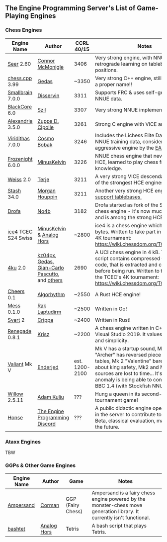 ## The Engine Programming Server's List of Game-Playing Engines
### Chess Engines
| Engine Name | Author | CCRL 40/15 | Notes |
|-------------|--------|------|----------|
| [Seer](https://github.com/connormcmonigle/seer-nnue) 2.60 | [Connor McMonigle](https://github.com/connormcmonigle) | 3406 | Very strong engine, with NNUE trained via retrograde learning on tablebase positions. |
| [chess.cpp](https://github.com/GediminasMasaitis/chess-dot-cpp) 3.99 | [Gedas](https://github.com/GediminasMasaitis) | ~3350 | Very strong C++ engine, still doesn't have a proper name!! |
| [Smallbrain](https://github.com/Disservin/Smallbrain) 7.0.0 | [Disservin](https://github.com/Disservin) | 3311 | Supports FRC & uses self-generated NNUE data. |
| [BlackCore](https://github.com/SzilBalazs/BlackCore) 6.0 | [Szil](https://github.com/SzilBalazs) | 3307 | Very strong NNUE implementation. |
| [Alexandria](https://github.com/PGG106/Alexandria) 3.5.0 | [Zuppa D. Cipolle](https://github.com/PGG106) | 3261 | Strong C engine with VICE ancestry. |
| [Viridithas](https://github.com/cosmobobak/viridithas) 7.0.0 | [Cosmo Bobak](https://github.com/cosmobobak) |3246 | Includes the Lichess Elite Database in his NNUE training data, considered a very aggressive engine by the [EAS Ratinglist](https://www.sp-cc.de/eas-ratinglist.html). |
| [Frozenight](https://github.com/MinusKelvin/frozenight) 6.0.0 | [MinusKelvin](https://github.com/MinusKelvin) | 3226 | NNUE chess engine that never had an HCE, learned to play chess from zero knowledge. |
| [Weiss](https://github.com/TerjeKir/weiss) 2.0 | [Terje](https://github.com/TerjeKir) | 3211 | A very strong VICE descendant, and one of the strongest HCE engines. |
| [Stash](https://gitlab.com/mhouppin/stash-bot) 34.0 | [Morgan Houppin](https://gitlab.com/mhouppin) | 3211 | Another very strong HCE engine. [Doesn't support tablebases.](http://talkchess.com/forum3/viewtopic.php?f=2&t=76927#p888045) |
| [Drofa](https://github.com/justNo4b/Drofa) | [No4b](https://github.com/justNo4b) | 3182 | Drofa started as fork of the Shallow Blue chess engine - it's now much stronger, and is among the strong HCE engines. |
| [ice4](https://github.com/MinusKelvin/ice4) TCEC S24 Swiss | [MinusKelvin](https://github.com/MinusKelvin) & [Analog Hors](https://github.com/analog-hors) | ~2800 | ice4 is a chess engine which fits in 4096 bytes. Written to take part in the TCEC's 4K tournament: https://wiki.chessdom.org/TCEC_4k_Rules |
| [4ku](https://github.com/kz04px/4ku) 2.0 | [kz04px](https://github.com/kz04px), [Gedas](https://github.com/GediminasMasaitis), [Gian-Carlo Pascutto](https://github.com/gcp), and [others](https://github.com/kz04px/4ku/graphs/contributors) | 2690 | A UCI chess engine in 4 kB. The 4ku-mini script contains compressed C++ source code, that is extracted and compiled before being run. Written to take part in the TCEC's 4K tournament: https://wiki.chessdom.org/TCEC_4k_Rules |
| [Cheers](https://github.com/Algorhythm-sxv/Cheers) 0.1 | [Algorhythm](https://github.com/Algorhythm-sxv) | ~2550 | A Rust HCE engine! |
| [Mess](https://github.com/raklaptudirm/mess) 0.1.0 | [Rak Laptudirm](https://github.com/raklaptudirm) | ~2500 | Written in Go! |
| [Svart](https://github.com/crippa1337/svart) 2 | [Crippa](https://github.com/crippa1337) | ~2400 | Written in Rust! |
| [Renegade](https://github.com/pkrisz99/Renegade) 0.8.1 | [Krisz](https://github.com/pkrisz99) | ~2200 | A chess engine written in C++ using Visual Studio 2019. It values readability and simplicity. |
| [Valiant](https://www.dropbox.com/sh/tfiwhx900g4ni42/AABEm29llAn1MaG8D6yW8ZO7a?dl=0) Mk V | [Enderjed](https://www.youtube.com/channel/UC1lxAkP5jGVBUIWdz3WIhSg) | est. 1200-2100 | Mk V has a startup sound, Mk 3.2 "Archer" has reversed piece square tables, Mk 2 "Valentine" barely cares about king safety, Mk2 and Mk3's sources are lost to time... It's greatest anomaly is being able to consistently beat BBC 1.4 (with Stockfish NNUE!) |
| [Willow](https://github.com/Adam-Kulju/Willow) 2.5.11 | [Adam Kulju](https://github.com/Adam-Kulju) | ??? | Hung a queen in its second-ever tournament game! |
| [Honse](https://github.com/EngineProgramming/honse) | [The Engine Programming Discord](https://discord.com/invite/YctB2p4) | ??? | A public didactic engine open for anyone in the server to contribute to. Rust, Alpha-Beta, classical evaluation, maybe NNUE in the future. |
### Ataxx Engines
TBW
### GGPs & Other Game Engines
| Engine Name | Author | Game | Notes |
|-------------|--------|------|----------|
| [Ampersand](https://github.com/chesstastic-org/Ampersand) | [Corman](https://github.com/Cormanz/) | GGP (Fairy Chess) | Ampersand is a fairy chess engine powered by the monster-chess move generation library. It currently isn't functional. |
| [bashtet](https://github.com/analog-hors/bashtet) | [Analog Hors](https://github.com/analog-hors) | Tetris | A bash script that plays Tetris. |
